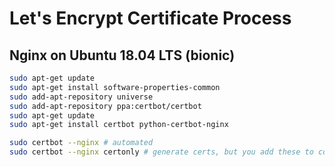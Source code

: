 # Let's Encrypt Certificate Process

## Nginx on Ubuntu 18.04 LTS (bionic)

```bash
sudo apt-get update
sudo apt-get install software-properties-common
sudo add-apt-repository universe
sudo add-apt-repository ppa:certbot/certbot
sudo apt-get update
sudo apt-get install certbot python-certbot-nginx

sudo certbot --nginx # automated
sudo certbot --nginx certonly # generate certs, but you add these to config manually
```